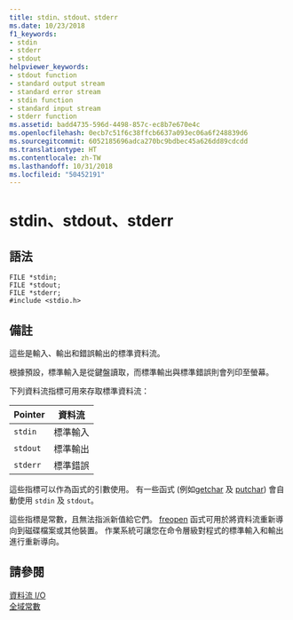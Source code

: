 ```yaml
---
title: stdin、stdout、stderr
ms.date: 10/23/2018
f1_keywords:
- stdin
- stderr
- stdout
helpviewer_keywords:
- stdout function
- standard output stream
- standard error stream
- stdin function
- standard input stream
- stderr function
ms.assetid: badd4735-596d-4498-857c-ec8b7e670e4c
ms.openlocfilehash: 0ecb7c51f6c38ffcb6637a093ec06a6f248839d6
ms.sourcegitcommit: 6052185696adca270bc9bdbec45a626dd89cdcdd
ms.translationtype: HT
ms.contentlocale: zh-TW
ms.lasthandoff: 10/31/2018
ms.locfileid: "50452191"
---
```

# <a name="stdin-stdout-stderr"></a>stdin、stdout、stderr

## <a name="syntax"></a>語法

```
FILE *stdin; 
FILE *stdout; 
FILE *stderr; 
#include <stdio.h>
```

## <a name="remarks"></a>備註

這些是輸入、輸出和錯誤輸出的標準資料流。

根據預設，標準輸入是從鍵盤讀取，而標準輸出與標準錯誤則會列印至螢幕。

下列資料流指標可用來存取標準資料流：

|Pointer|資料流|
|-------------|------------|
|`stdin`|標準輸入|
|`stdout`|標準輸出|
|`stderr`|標準錯誤|

這些指標可以作為函式的引數使用。 有一些函式 (例如[getchar](../c-runtime-library/reference/getchar-getwchar.md) 及 [putchar](../c-runtime-library/reference/putchar-putwchar.md)) 會自動使用 `stdin` 及 `stdout`。

這些指標是常數，且無法指派新值給它們。 [freopen](../c-runtime-library/reference/freopen-wfreopen.md) 函式可用於將資料流重新導向到磁碟檔案或其他裝置。 作業系統可讓您在命令層級對程式的標準輸入和輸出進行重新導向。

## <a name="see-also"></a>請參閱

[資料流 I/O](../c-runtime-library/stream-i-o.md)<br/>
[全域常數](../c-runtime-library/global-constants.md)
